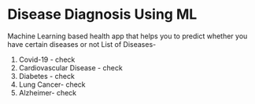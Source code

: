 # Disease Diagnosis Using ML
Machine Learning based health app that helps you to predict whether you have certain diseases or not
List of Diseases- 
1. Covid-19 - check
2. Cardiovascular Disease - check
3. Diabetes - check
4. Lung Cancer- check
5. Alzheimer- check
